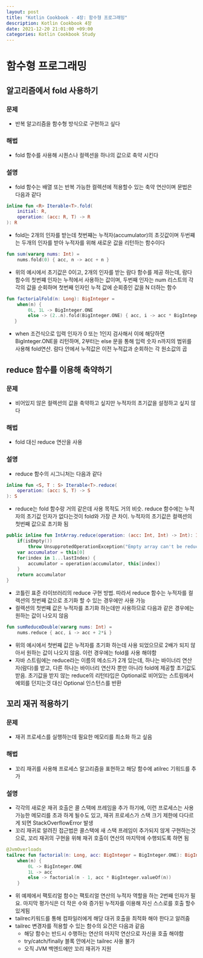 ```yaml
---
layout: post
title: "Kotlin Cookbook - 4장: 함수형 프로그래밍"
description: Kotlin Cookbook 4장
date: 2021-12-20 21:01:00 +09:00
categories: Kotlin Cookbook Study
---
```


# 함수형 프로그래밍

## 알고리즘에서 fold 사용하기

### 문제
- 반복 알고리즘을 함수형 방식으로 구현하고 싶다

### 해법
- fold 함수를 사용해 시퀀스나 컬렉션을 하나의 값으로 축약 시킨다

### 설명
- fold 함수는 배열 또는 반복 가능한 컬렉션에 적용할수 있는 축약 연산이며 문법은 다음과 같다

```kotlin
inline fun <R> Iterable<T>.fold(
    initial: R,
    operation: (acc: R, T) -> R
): R
```

- fold는 2개의 인자를 받는데 첫번쨰는 누적자(accumulator)의 초깃값이며 두번쨰는 두개의 인자를 받아 누적자를 위해 새로운 값을 리턴하는 함수이다

```kotlin
fun sum(vararg nums: Int) =
    nums.fold(0) { acc, n -> acc + n }
```

- 위의 예시에서 초기값은 0이고, 2개의 인자를 받는 람다 함수를 제공 하는데, 람다 함수의 첫번쨰 인자는 누적에서 사용하는 값이며, 두번째 인자는 num 리스트의 각각의 값을 순회하며 첫번째 인자인 누적 값에 순회중인 값을 N 더하는 함수

```kotlin
fun factorialFold(n: Long): BigInteger =
    when(n) {
        0L, 1L -> BigInteger.ONE
        else -> (2..n).fold(BigInteger.ONE) { acc, i -> acc * BigInteger.valueOf(i) }
   }
```

- when 조건식으로 입력 인자가 0 또는 1인지 검사해서 이에 해당하면 BigInteger.ONE을 리턴하며, 2부터는 else 문을 통해 입력 숫자 n까지의 범위를 사용해 fold연산. 람다 안에서 누적값은 이전 누적값과 순회하는 각 원소값의 곱

## reduce 함수를 이용해 축약하기

### 문제
- 비어있지 않은 컬렉션의 값을 축약하고 싶지만 누적자의 초기값을 설정하고 싶지 않다

### 해법
- fold 대신 reduce 연산을 사용

### 설명
- reduce 함수의 시그니처는 다음과 같다

```kotlin
inline fun <S, T : S> Iterable<T>.reduce(
    operation: (acc: S, T) -> S
): S
```

- reduce는 fold 함수랑 거의 같은데 사용 목적도 거의 비슷. reduce 함수에는 누적자의 초기값 인자가 없다는것이 fold와 가장 큰 차이. 누적자의 초기값은 컬렉션의 첫번째 값으로 초기화 됨

```kotlin
public inline fun IntArray.reduce(operation: (acc: Int, Int) -> Int): Int {
    if(isEmpty())
        throw UnsupprotedOperationException("Empty array can't be reduce")
    var accumulator = this[0]
    for(index in 1...lastIndex) {
        accumulator = operation(accumulator, this[index])
    }
    return accumulator
}
```

- 코틀린 표준 라이브러리의 reduce 구현 방법. 따라서 reduce 함수는 누적자를 컬렉션의 첫번째 값으로 초기화 할 수 있는 경우에만 사용 가능
- 컬렉션의 첫번째 값은 누적자를 초기화 하는데만 사용하므로 다음과 같은 경우에는 원하는 값이 나오지 않음

```kotlin
fun sumReduceDouble(vararg nums: Int) =
    nums.reduce { acc, i -> acc + 2*i }
```

- 위의 예시에서 첫번쨰 값은 누적자를 초기화 하는데 사용 되었으므로 2배가 되지 않아서 원하는 값이 나오지 않음. 이런 경우에는 fold를 사용 해야함
- 자바 스트림에는 reduce라는 이름의 메소드가 2개 있는데, 하나는 바이너리 연산자(람다)를 받고, 다른 하나는 바이너리 연산자 뿐만 아니라 fold에 제공할 초기값도 받음. 초기값을 받지 않는 reduce의 리턴타입은 Optional로 비어있는 스트림에서 예외를 던지는것 대신 Optional 인스턴스를 반환

## 꼬리 재귀 적용하기

### 문제
- 재귀 프로세스를 실행하는데 필요한 메모리를 최소화 하고 싶음

### 해법
- 꼬리 재귀를 사용해 프로세스 알고리즘을 표현하고 해당 함수에 atilrec 기워드를 추가

### 설명
- 각각의 새로운 재귀 호출은 콜 스택에 프레임을 추가 하기에, 이런 프로세스는 사용 가능한 메모리를 초과 하게 될수도 있고, 재귀 프로세스가 스택 크기 제한에 다다르게 되면 StackOverflowError 발생
- 꼬리 재귀로 알려진 접근법은 콜스택에 새 스택 프레임이 추가되지 않게 구현하는것으로, 꼬리 재귀의 구현을 위해 재귀 호출이 연산의 마지막에 수행되도록 하면 됨

```kotlin
@JvmOverloads
tailrec fun factorial(n: Long, acc: BigInteger = BigInteger.ONE): BigInteger =
    when(n) {
        0L -> BigInteger.ONE
        1L -> acc
        else -> factorial(n - 1, acc * BigInteger.valueOf(n))
    }
```

- 위 예제에서 팩토리얼 함수는 팩토리얼 연산의 누적자 역할을 하는 2번째 인자가 필요. 마지막 평가식은 더 작은 수와 증가된 누적자를 이용해 자신 스스로를 호출 할수 있게됨
- tailrec키워드를 통해 컴파일러에게 해당 대귀 호출을 최적화 해야 한다고 알려줌
- tailrec 변경자를 적용할 수 있는 함수의 요건은 다음과 같음
    * 해당 함수는 반드시 수행하는 연산의 마지막 연산으로 자신을 호출 해야함
    * try/catch/finally 블록 안에서는 tailrec 사용 불가
    * 오직 JVM 백엔드에만 꼬리 재귀가 지원
